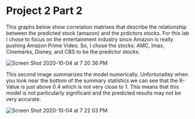 # Project 2 Part 2

This graphs below show correlation matrixes that describe the relationship between the predicted stock (amazon) and the prdictors stocks. For this lab I chose to focus on the entertainment industry since Amazon is really pushing Amazon Prime Video. So, I chose the stocks: AMC, Imax, Cinemarks, Disney, and CBS to be the predictor stocks. 

![Screen Shot 2020-10-04 at 7 20 36 PM](https://user-images.githubusercontent.com/60228369/95031420-ec4ec600-0683-11eb-9202-e4839961ec5d.png)

This second image summarizes the model numerically. Unfortunatley when you look near the bottom of the summary statistics we can see that the R-Value is just above 0.4 which is not very close to 1. This means that this model is not particularly significant and the predicted results may not be very accurate. 

![Screen Shot 2020-10-04 at 7 22 03 PM](https://user-images.githubusercontent.com/60228369/95031525-6b43fe80-0684-11eb-861c-e2cef9d9b879.png)
